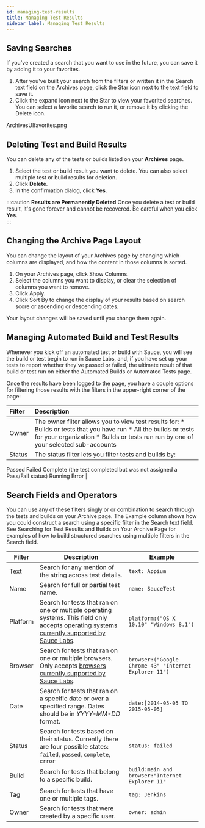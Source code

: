 ```yaml
---
id: managing-test-results
title: Managing Test Results
sidebar_label: Managing Test Results
---
```


## Saving Searches

If you've created a search that you want to use in the future, you can save it by adding it to your favorites.

1. After you've built your search from the filters or written it in the Search text field on the Archives page, click the Star icon next to the text field to save it.
2. Click the expand icon next to the Star to view your favorited searches. You can select a favorite search to run it, or remove it by clicking the Delete icon.  

ArchivesUIfavorites.png

## Deleting Test and Build Results

You can delete any of the tests or builds listed on your **Archives** page.

1. Select the test or build result you want to delete. You can also select multiple test or build results for deletion.  
2. Click **Delete**.
3. In the confirmation dialog, click **Yes**.

:::caution
**Results are Permanently Deleted**
Once you delete a test or build result, it's gone forever and cannot be recovered. Be careful when you click **Yes**.  
:::

## Changing the Archive Page Layout
You can change the layout of your Archives page by changing which columns are displayed, and how the content in those columns is sorted.

1. On your Archives page, click Show Columns.
2. Select the columns you want to display, or clear the selection of columns you want to remove.
3. Click Apply.
4. Click Sort By to change the display of your results based on search score or ascending or descending dates.

Your layout changes will be saved until you change them again.

## Managing Automated Build and Test Results

Whenever you kick off an automated test or build with Sauce, you will see the build or test begin to run in Sauce Labs, and, if you have set up your tests to report whether they've passed or failed, the ultimate result of that build or test run on either the Automated Builds or Automated Tests page.

Once the results have been logged to the page, you have a couple options for filtering those results with the filters in the upper-right corner of the page:

| Filter | Description |
| :--- | :--- |
| Owner | The owner filter allows you to view test results for: * Builds or tests that you have run * All the builds or tests for your organization * Builds or tests run run by one of your selected sub-accounts |
| Status | The status filter lets you filter tests and builds by:
Passed
Failed
Complete (the test completed but was not assigned a Pass/Fail status)
Running
Error |

## Search Fields and Operators

You can use any of these filters singly or or combination to search through the tests and builds on your Archive page. The Example column shows how you could construct a search using a specific filter in the Search text field. See Searching for Test Results and Builds on Your Archive Page for examples of how to build structured searches using multiple filters in the Search field.

| Filter   | Description                                                                                                                                                                                                            | Example                                               |
|----------|------------------------------------------------------------------------------------------------------------------------------------------------------------------------------------------------------------------------|-------------------------------------------------------|
| Text     | Search for any mention of the string across test details.                                                                                                                                                              | `text: Appium`                                        |
| Name     | Search for full or partial test name.                                                                                                                                                                                  | `name: SauceTest`                                     |
| Platform | Search for tests that ran on one or multiple operating systems.   This field only accepts [operating systems currently supported by Sauce Labs](https://saucelabs.com/platforms/?_ga=1.85833371.341070038.1437411028). | `platform:("OS X 10.10" "Windows 8.1")`               |
| Browser  | Search for tests that ran on one or multiple browsers. Only accepts [browsers currently supported by Sauce Labs](https://saucelabs.com/platform/supported-browsers-devices).                                           | `browser:("Google Chrome 43" "Internet Explorer 11")` |
| Date     | Search for tests that ran on a specific date or over a specified range. Dates should be in _YYYY-MM-DD_ format.                                                                                                        | `date:[2014-05-05 TO 2015-05-05]`                     |
| Status   | Search for tests based on their status. Currently there are four possible states: `failed`, `passed`, `complete`, `error`                                                                                              | `status: failed`                                      |
| Build    | Search for tests that belong to a specific build.                                                                                                                                                                      | `build:main and browser:"Internet Explorer 11"`       |
| Tag      | Search for tests that have one or multiple tags.                                                                                                                                                                       | `tag: Jenkins`                                        |
| Owner    | Search for tests that were created by a specific user.                                                                                                                                                                 | `owner: admin`                                        |